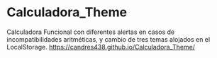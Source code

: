 # Calculadora_Theme
Calculadora Funcional con diferentes alertas en casos de incompatibilidades aritméticas, y cambio de tres temas alojados en el LocalStorage.
https://candres438.github.io/Calculadora_Theme/

